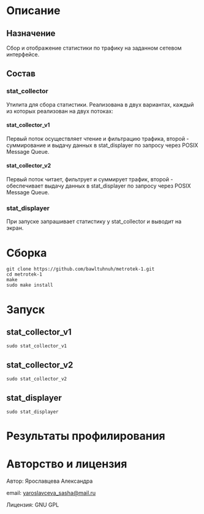 # Описание

## Назначение

Сбор и отображение статистики по трафику на заданном сетевом интерфейсе.

## Состав

### stat_collector 

Утилита для сбора статистики. Реализована в двух вариантах, каждый из которых реализован на двух потоках:

#### stat_collector_v1

Первый поток осуществляет чтение и фильтрацию трафика, второй - суммирование и выдачу данных в stat_displayer по запросу через POSIX Message Queue. 

#### stat_collector_v2

Первый поток читает, фильтрует и суммирует трафик, второй - обеспечивает выдачу данных в stat_displayer по запросу через POSIX Message Queue.

### stat_displayer

При запуске запрашивает статистику у stat_collector и выводит на экран.

# Сборка
    
    git clone https://github.com/bawltuhnuh/metrotek-1.git 
    cd metrotek-1
    make
    sudo make install

# Запуск

## stat_collector_v1

    sudo stat_collector_v1

## stat_collector_v2
    
    sudo stat_collector_v2

## stat_displayer
    
    sudo stat_displayer

# Результаты профилирования

# Авторство и лицензия

Автор: Ярославцева Александра

email: yaroslavceva_sasha@mail.ru  

Лицензия: GNU GPL

